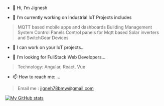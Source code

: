 - 👋 Hi, I’m Jignesh

- 🔭 I’m currently working on Industrial IoT Projects includes 
> MQTT based mobile apps and dashboards
> Building Management System Control Panels
> Control panels for Mqtt based Solar inverters and SwitchGear Devices

- 👯 I can work on your IoT projects...

- 🤔 I’m looking for FullStack Web Developers...
> Technology: Angular, React, Vue

- 📫 How to reach me: ...
> Email me : jigneh78bmw@gmail.com

[![My GitHub stats](https://github-readme-stats.vercel.app/api?username=jigneshk5)](https://github.com/jigneshk5)


